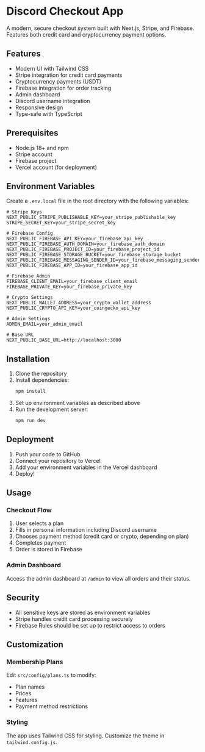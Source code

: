 # Discord Checkout App

A modern, secure checkout system built with Next.js, Stripe, and Firebase. Features both credit card and cryptocurrency payment options.

## Features

- Modern UI with Tailwind CSS
- Stripe integration for credit card payments
- Cryptocurrency payments (USDT)
- Firebase integration for order tracking
- Admin dashboard
- Discord username integration
- Responsive design
- Type-safe with TypeScript

## Prerequisites

- Node.js 18+ and npm
- Stripe account
- Firebase project
- Vercel account (for deployment)

## Environment Variables

Create a `.env.local` file in the root directory with the following variables:

```env
# Stripe Keys
NEXT_PUBLIC_STRIPE_PUBLISHABLE_KEY=your_stripe_publishable_key
STRIPE_SECRET_KEY=your_stripe_secret_key

# Firebase Config
NEXT_PUBLIC_FIREBASE_API_KEY=your_firebase_api_key
NEXT_PUBLIC_FIREBASE_AUTH_DOMAIN=your_firebase_auth_domain
NEXT_PUBLIC_FIREBASE_PROJECT_ID=your_firebase_project_id
NEXT_PUBLIC_FIREBASE_STORAGE_BUCKET=your_firebase_storage_bucket
NEXT_PUBLIC_FIREBASE_MESSAGING_SENDER_ID=your_firebase_messaging_sender_id
NEXT_PUBLIC_FIREBASE_APP_ID=your_firebase_app_id

# Firebase Admin
FIREBASE_CLIENT_EMAIL=your_firebase_client_email
FIREBASE_PRIVATE_KEY=your_firebase_private_key

# Crypto Settings
NEXT_PUBLIC_WALLET_ADDRESS=your_crypto_wallet_address
NEXT_PUBLIC_CRYPTO_API_KEY=your_coingecko_api_key

# Admin Settings
ADMIN_EMAIL=your_admin_email

# Base URL
NEXT_PUBLIC_BASE_URL=http://localhost:3000
```

## Installation

1. Clone the repository
2. Install dependencies:
   ```bash
   npm install
   ```
3. Set up environment variables as described above
4. Run the development server:
   ```bash
   npm run dev
   ```

## Deployment

1. Push your code to GitHub
2. Connect your repository to Vercel
3. Add your environment variables in the Vercel dashboard
4. Deploy!

## Usage

### Checkout Flow

1. User selects a plan
2. Fills in personal information including Discord username
3. Chooses payment method (credit card or crypto, depending on plan)
4. Completes payment
5. Order is stored in Firebase

### Admin Dashboard

Access the admin dashboard at `/admin` to view all orders and their status.

## Security

- All sensitive keys are stored as environment variables
- Stripe handles credit card processing securely
- Firebase Rules should be set up to restrict access to orders

## Customization

### Membership Plans

Edit `src/config/plans.ts` to modify:

- Plan names
- Prices
- Features
- Payment method restrictions

### Styling

The app uses Tailwind CSS for styling. Customize the theme in `tailwind.config.js`.
